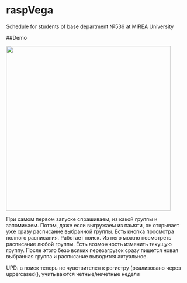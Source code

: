 # raspVega
Schedule for students of base department №536 at MIREA University

##Demo

<img src="/raspVega.gif?raw=true" width="450px">

При самом первом запуске спрашиваем, из какой группы и запоминаем. Потом, даже если выгружаем из памяти, он открывает уже сразу расписание выбранной группы. Есть кнопка просмотра полного расписания. Работает поиск. Из него можно посмотреть расписание любой группы. Есть возможность изменить текущую группу. После этого безо всяких перезагрузок сразу пишется новая выбранная группа и расписание выводится актуальное.

UPD: в поиск теперь не чувствителен к регистру (реализовано через uppercased(), учитываются четные/нечетные недели
